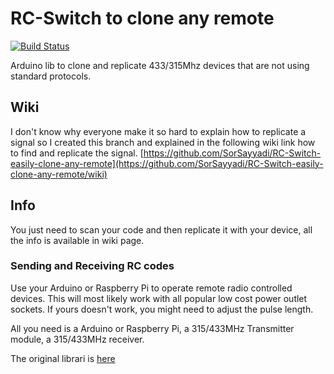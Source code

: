 # RC-Switch to clone any remote
[![Build Status](https://travis-ci.org/SorSayyadi/RC-Switch-easily-clone-any-remote.svg?branch=master)](https://travis-ci.org/SorSayyadi/RC-Switch-easily-clone-any-remote)

Arduino lib to clone and replicate 433/315Mhz devices that are not using standard protocols.

## Wiki
I don't know why everyone make it so hard to explain how to replicate a signal so I created this branch and explained in the following wiki link how to find and replicate the signal.
[https://github.com/SorSayyadi/RC-Switch-easily-clone-any-remote](https://github.com/SorSayyadi/RC-Switch-easily-clone-any-remote/wiki)

## Info
You just need to scan your code and then replicate it with your device, all the info is available in wiki page.

### Sending and Receiving RC codes

Use your Arduino or Raspberry Pi to operate remote radio controlled devices.
This will most likely work with all popular low cost power outlet sockets. If
yours doesn't work, you might need to adjust the pulse length.

All you need is a Arduino or Raspberry Pi, a 315/433MHz Transmitter module, a 315/433MHz receiver.

The original librari is [here](https://github.com/sui77/rc-switch)

